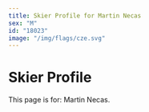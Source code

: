 ```yaml
---
title: Skier Profile for Martin Necas
sex: "M"
id: "18023"
image: "/img/flags/cze.svg" 
---
```


# Skier Profile

This page is for: Martin Necas.
    